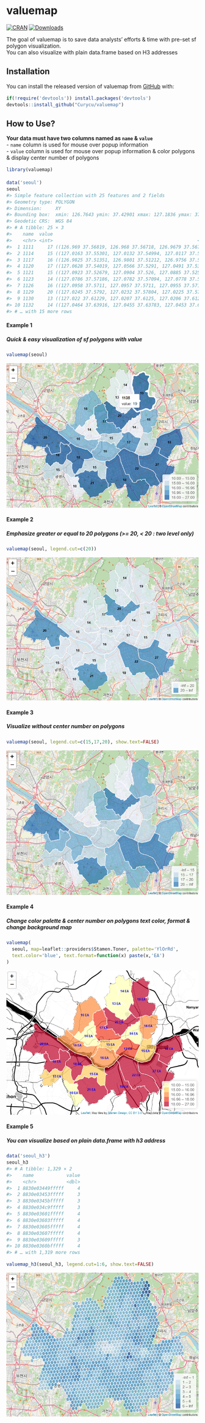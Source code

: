 
<!-- README.md is generated from README.Rmd. Please edit that file -->

# valuemap

<!-- badges: start -->

[![CRAN](https://www.r-pkg.org/badges/version/valuemap)](https://cran.r-project.org/package=valuemap)
[![Downloads](https://cranlogs.r-pkg.org/badges/grand-total/valuemap)](https://www.r-pkg.org/pkg/valuemap)
<!-- badges: end -->

The goal of valuemap is to save data analysts’ efforts & time with
pre-set sf polygon visualization.  
You can also visualize with plain data.frame based on H3 addresses

## Installation

You can install the released version of valuemap from
[GitHub](https://github.com/) with:

``` r
if(!require('devtools')) install.packages('devtools')
devtools::install_github("Curycu/valuemap")
```

## How to Use?

**Your data must have two columns named as `name` & `value`**  
\- `name` column is used for mouse over popup information  
\- `value` column is used for mouse over popup information & color
polygons & display center number of polygons

``` r
library(valuemap)

data('seoul')
seoul
#> Simple feature collection with 25 features and 2 fields
#> Geometry type: POLYGON
#> Dimension:     XY
#> Bounding box:  xmin: 126.7643 ymin: 37.42901 xmax: 127.1836 ymax: 37.70108
#> Geodetic CRS:  WGS 84
#> # A tibble: 25 × 3
#>    name  value                                                          geometry
#>    <chr> <int>                                                     <POLYGON [°]>
#>  1 1111     17 ((126.969 37.56819, 126.968 37.56718, 126.9679 37.5671, 126.9673…
#>  2 1114     15 ((127.0163 37.55301, 127.0132 37.54994, 127.0117 37.54851, 127.0…
#>  3 1117     16 ((126.9825 37.51351, 126.9801 37.51212, 126.9756 37.5123, 126.96…
#>  4 1120     17 ((127.0628 37.54019, 127.0566 37.5291, 127.0491 37.53255, 127.04…
#>  5 1121     15 ((127.0923 37.52679, 127.0904 37.526, 127.0885 37.52549, 127.087…
#>  6 1123     14 ((127.0786 37.57186, 127.0782 37.57094, 127.0778 37.57008, 127.0…
#>  7 1126     16 ((127.0958 37.5711, 127.0957 37.5711, 127.0955 37.57105, 127.095…
#>  8 1129     20 ((127.0245 37.5792, 127.0232 37.57804, 127.0225 37.5781, 127.018…
#>  9 1130     13 ((127.022 37.61229, 127.0207 37.6125, 127.0206 37.61252, 127.020…
#> 10 1132     14 ((127.0464 37.63916, 127.0455 37.63783, 127.0453 37.63749, 127.0…
#> # … with 15 more rows
```

#### Example 1

##### Quick & easy visualization of sf polygons with value

``` r
valuemap(seoul)
```

![](example_1.PNG)

#### Example 2

##### Emphasize greater or equal to 20 polygons (\>= 20, \< 20 : two level only)

``` r
valuemap(seoul, legend.cut=c(20))
```

![](example_2.PNG)

#### Example 3

##### Visualize without center number on polygons

``` r
valuemap(seoul, legend.cut=c(15,17,20), show.text=FALSE)
```

![](example_3.PNG)

#### Example 4

##### Change color palette & center number on polygons text color, format & change background map

``` r
valuemap(
  seoul, map=leaflet::providers$Stamen.Toner, palette='YlOrRd',
  text.color='blue', text.format=function(x) paste(x,'EA')
)
```

![](example_4.PNG)

#### Example 5

##### You can visualize based on plain data.frame with h3 address

``` r
data('seoul_h3')
seoul_h3
#> # A tibble: 1,329 × 2
#>    name            value
#>    <chr>           <dbl>
#>  1 8830e03449fffff     4
#>  2 8830e03453fffff     3
#>  3 8830e0345bfffff     3
#>  4 8830e034c9fffff     3
#>  5 8830e03601fffff     4
#>  6 8830e03603fffff     4
#>  7 8830e03605fffff     4
#>  8 8830e03607fffff     4
#>  9 8830e03609fffff     3
#> 10 8830e0360bfffff     4
#> # … with 1,319 more rows
```

``` r
valuemap_h3(seoul_h3, legend.cut=1:6, show.text=FALSE)
```

![](example_5.PNG)
